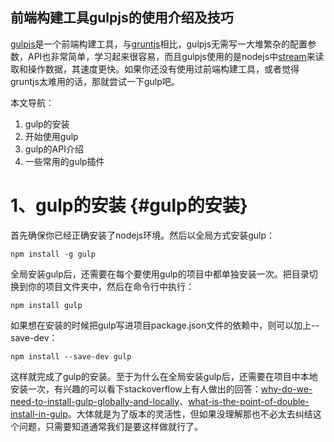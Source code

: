 ## 前端构建工具gulpjs的使用介绍及技巧

[gulpjs](http://gulpjs.com/)是一个前端构建工具，与[gruntjs](http://gruntjs.com/)相比，gulpjs无需写一大堆繁杂的配置参数，API也非常简单，学习起来很容易，而且gulpjs使用的是nodejs中[stream](http://nodejs.org/api/stream.html)来读取和操作数据，其速度更快。如果你还没有使用过前端构建工具，或者觉得gruntjs太难用的话，那就尝试一下gulp吧。

本文导航：

1. gulp的安装
2. 开始使用gulp
3. gulp的API介绍
4. 一些常用的gulp插件

# 1、gulp的安装 {#gulp的安装}

首先确保你已经正确安装了nodejs环境。然后以全局方式安装gulp：

```
npm install -g gulp
```

全局安装gulp后，还需要在每个要使用gulp的项目中都单独安装一次。把目录切换到你的项目文件夹中，然后在命令行中执行：

```
npm install gulp
```

如果想在安装的时候把gulp写进项目package.json文件的依赖中，则可以加上--save-dev：

```
npm install --save-dev gulp
```

这样就完成了gulp的安装。至于为什么在全局安装gulp后，还需要在项目中本地安装一次，有兴趣的可以看下stackoverflow上有人做出的回答：[why-do-we-need-to-install-gulp-globally-and-locally](http://stackoverflow.com/questions/22115400/why-do-we-need-to-install-gulp-globally-and-locally)、[what-is-the-point-of-double-install-in-gulp](http://stackoverflow.com/questions/25713618/what-is-the-point-of-double-install-in-gulp)。大体就是为了版本的灵活性，但如果没理解那也不必太去纠结这个问题，只需要知道通常我们是要这样做就行了。







